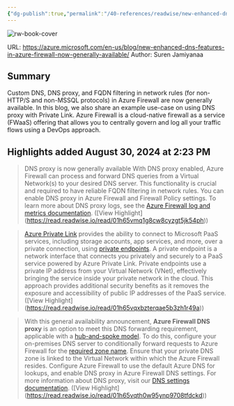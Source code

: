 ```yaml
---
{"dg-publish":true,"permalink":"/40-references/readwise/new-enhanced-dns-features-in-azure-firewall-now-generally-available/","tags":["rw/articles"]}
---
```


![rw-book-cover](https://readwise-assets.s3.amazonaws.com/media/uploaded_book_covers/profile_921743/d944b156-02e4-4e7b-94d3-94e85d72d8c7.webp)
  
URL: https://azure.microsoft.com/en-us/blog/new-enhanced-dns-features-in-azure-firewall-now-generally-available/
Author: Suren Jamiyanaa

## Summary

Custom DNS, DNS proxy, and FQDN filtering in network rules (for non-HTTP/S and non-MSSQL protocols) in Azure Firewall are now generally available. In this blog, we also share an example use-case on using DNS proxy with Private Link. Azure Firewall is a cloud-native firewall as a service (FWaaS) offering that allows you to centrally govern and log all your traffic flows using a DevOps approach.

## Highlights added August 30, 2024 at 2:23 PM
>DNS proxy is now generally available
>With DNS proxy enabled, Azure Firewall can process and forward DNS queries from a Virtual Network(s) to your desired DNS server. This functionality is crucial and required to have reliable FQDN filtering in network rules. You can enable DNS proxy in Azure Firewall and Firewall Policy settings. To learn more about DNS proxy logs, see the [Azure Firewall log and metrics documentation](https://docs.microsoft.com/en-us/azure/firewall/logs-and-metrics). ([View Highlight] (https://read.readwise.io/read/01h65vmq1g8cw8cyzgt5jk54ph))


>[Azure Private Link](https://docs.microsoft.com/en-us/azure/private-link/private-link-overview) provides the ability to connect to Microsoft PaaS services, including storage accounts, app services, and more, over a private connection, using [private endpoints](https://docs.microsoft.com/en-us/azure/private-link/private-endpoint-overview). A private endpoint is a network interface that connects you privately and securely to a PaaS service powered by Azure Private Link. Private endpoints use a private IP address from your Virtual Network (VNet), effectively bringing the service inside your private network in the cloud. This approach provides additional security benefits as it removes the exposure and accessibility of public IP addresses of the PaaS service. ([View Highlight] (https://read.readwise.io/read/01h65vqxbzterqae5b3zh1r49a))


>With this general availability announcement, **Azure Firewall DNS proxy** is an option to meet this DNS forwarding requirement, applicable with a [hub-and-spoke model](https://docs.microsoft.com/en-us/azure/architecture/reference-architectures/hybrid-networking/hub-spoke). To do this, configure your on-premises DNS server to conditionally forward requests to Azure Firewall for the [required zone name](https://docs.microsoft.com/en-us/azure/private-link/private-endpoint-dns#azure-services-dns-zone-configuration). Ensure that your private DNS zone is linked to the Virtual Network within which the Azure Firewall resides. Configure Azure Firewall to use the default Azure DNS for lookups, and enable DNS proxy in Azure Firewall DNS settings. For more information about DNS proxy, visit our [DNS settings documentation](https://docs.microsoft.com/en-us/azure/firewall/dns-settings). ([View Highlight] (https://read.readwise.io/read/01h65vqth0w95ynp9708tfdckd))


